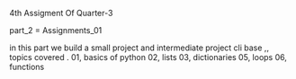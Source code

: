 4th Assigment Of Quarter-3

part_2  = Assignments_01

in this part we build a small project and intermediate project cli base ,, 
topics covered .
01,  basics of python 
02,  lists
03,  dictionaries
05,  loops
06,  functions

